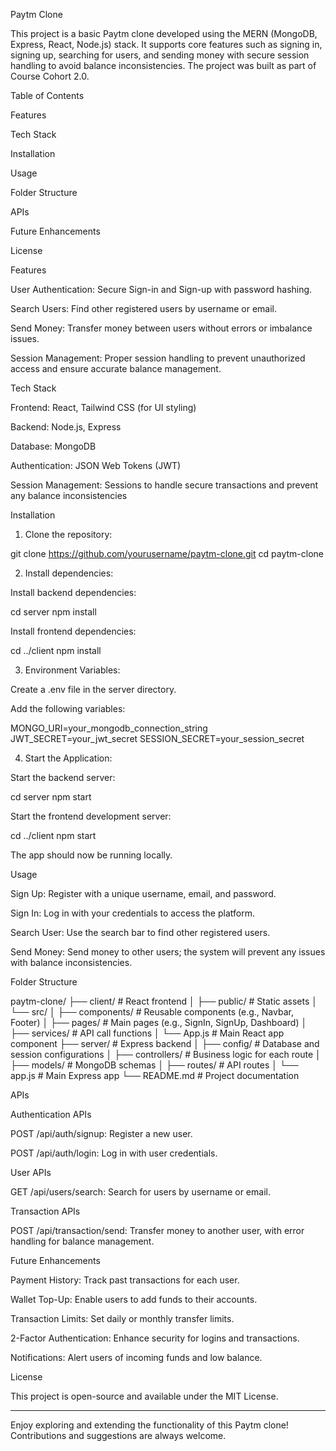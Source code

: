 Paytm Clone

This project is a basic Paytm clone developed using the MERN (MongoDB, Express, React, Node.js) stack. It supports core features such as signing in, signing up, searching for users, and sending money with secure session handling to avoid balance inconsistencies. The project was built as part of Course Cohort 2.0.

Table of Contents

Features

Tech Stack

Installation

Usage

Folder Structure

APIs

Future Enhancements

License


Features

User Authentication: Secure Sign-in and Sign-up with password hashing.

Search Users: Find other registered users by username or email.

Send Money: Transfer money between users without errors or imbalance issues.

Session Management: Proper session handling to prevent unauthorized access and ensure accurate balance management.


Tech Stack

Frontend: React, Tailwind CSS (for UI styling)

Backend: Node.js, Express

Database: MongoDB

Authentication: JSON Web Tokens (JWT)

Session Management: Sessions to handle secure transactions and prevent any balance inconsistencies


Installation

1. Clone the repository:

git clone https://github.com/yourusername/paytm-clone.git
cd paytm-clone


2. Install dependencies:

Install backend dependencies:

cd server
npm install

Install frontend dependencies:

cd ../client
npm install



3. Environment Variables:

Create a .env file in the server directory.

Add the following variables:

MONGO_URI=your_mongodb_connection_string
JWT_SECRET=your_jwt_secret
SESSION_SECRET=your_session_secret



4. Start the Application:

Start the backend server:

cd server
npm start

Start the frontend development server:

cd ../client
npm start

The app should now be running locally.




Usage

Sign Up: Register with a unique username, email, and password.

Sign In: Log in with your credentials to access the platform.

Search User: Use the search bar to find other registered users.

Send Money: Send money to other users; the system will prevent any issues with balance inconsistencies.


Folder Structure

paytm-clone/
├── client/                # React frontend
│   ├── public/            # Static assets
│   └── src/
│       ├── components/    # Reusable components (e.g., Navbar, Footer)
│       ├── pages/         # Main pages (e.g., SignIn, SignUp, Dashboard)
│       ├── services/      # API call functions
│       └── App.js         # Main React app component
├── server/                # Express backend
│   ├── config/            # Database and session configurations
│   ├── controllers/       # Business logic for each route
│   ├── models/            # MongoDB schemas
│   ├── routes/            # API routes
│   └── app.js             # Main Express app
└── README.md              # Project documentation

APIs

Authentication APIs

POST /api/auth/signup: Register a new user.

POST /api/auth/login: Log in with user credentials.


User APIs

GET /api/users/search: Search for users by username or email.


Transaction APIs

POST /api/transaction/send: Transfer money to another user, with error handling for balance management.


Future Enhancements

Payment History: Track past transactions for each user.

Wallet Top-Up: Enable users to add funds to their accounts.

Transaction Limits: Set daily or monthly transfer limits.

2-Factor Authentication: Enhance security for logins and transactions.

Notifications: Alert users of incoming funds and low balance.


License

This project is open-source and available under the MIT License.


---

Enjoy exploring and extending the functionality of this Paytm clone! Contributions and suggestions are always welcome.



